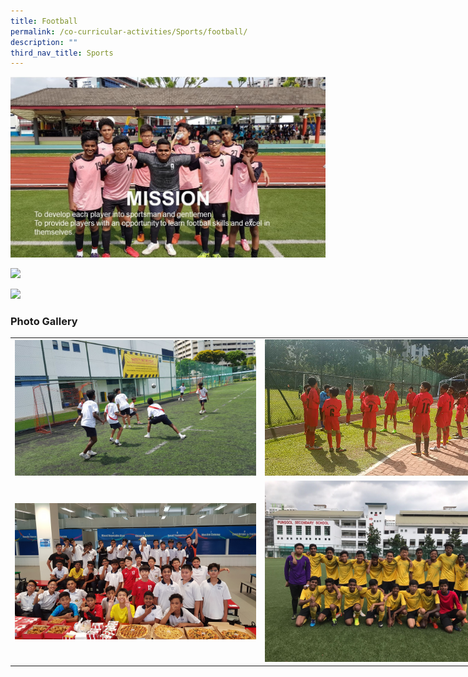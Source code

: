 ```yaml
---
title: Football
permalink: /co-curricular-activities/Sports/football/
description: ""
third_nav_title: Sports
---
```

![](/images/fb1.jpeg)

![](/images/Football.png)

![](/images/fb3.png)



### Photo Gallery


<table style="undefined;table-layout: fixed; width: 800px">
<colgroup>
<col style="width: 400px">
<col style="width: 400px">
</colgroup>
<tbody>
  <tr>
    <td><img src="/images/fb5.jpeg"></td>
    <td><img src="/images/fb6.jpeg"></td>
  </tr>
  <tr>
    <td><img src="/images/fb7.jpeg"></td>
    <td><img src="/images/fb8.jpeg"></td>
  </tr>
</tbody>
</table>